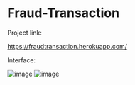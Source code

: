 # Fraud-Transaction
Project link:

https://fraudtransaction.herokuapp.com/

Interface:

![image](https://user-images.githubusercontent.com/62297646/137868063-c865df63-66bd-4f1c-b20d-deff19b7f3d0.png)
![image](https://user-images.githubusercontent.com/62297646/137868202-041fe2ef-362d-49a9-a01d-caf34daff1a9.png)

